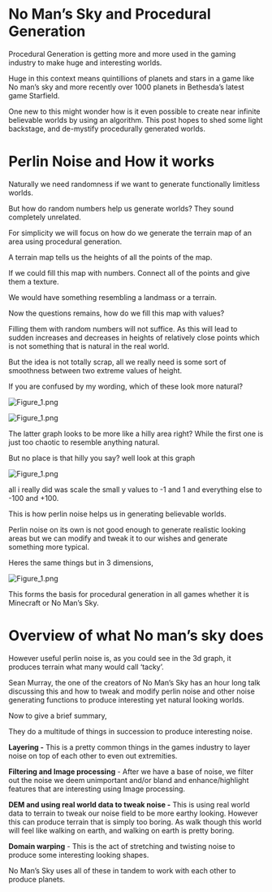 # No Man’s Sky and Procedural Generation

Procedural Generation is getting more and more used in the gaming industry to make huge and interesting worlds. 

Huge in this context means quintillions of planets and stars in a game like No man’s sky and more recently over 1000 planets in Bethesda’s latest game Starfield.

One new to this might wonder how is it even possible to create near infinite believable worlds by using an algorithm. This post hopes to shed some light backstage, and de-mystify procedurally generated worlds.

# Perlin Noise and How it works

Naturally we need randomness if we want to generate functionally limitless worlds.

But how do random numbers help us generate worlds? They sound completely unrelated. 

For simplicity we will focus on how do we generate the terrain map of an area using procedural generation.

A terrain map tells us the heights of all the points of the map.

If we could fill this map with numbers. Connect all of the points and give them a texture.

We would have something resembling a landmass or a terrain.

Now the questions remains, how do we fill this map with values?

Filling them with random numbers will not suffice. As this will lead to sudden increases and decreases in heights of relatively close points which is not something that is natural in the real world.

But the idea is not totally scrap, all we really need is some sort of smoothness between two extreme values of height.

If you are confused by my wording, which of these look more natural?

![Figure_1.png](https://github.com/dubeyKartikay/blog/blob/cbe087679d0477385ee918df9bc64eb1b0791e07/No%20Man%E2%80%99s%20Sky%20and%20Procedural%20Generation/Figure_1.png)

![Figure_1.png](https://github.com/dubeyKartikay/blog/blob/cbe087679d0477385ee918df9bc64eb1b0791e07/No%20Man%E2%80%99s%20Sky%20and%20Procedural%20Generation/Figure_1%201.png)

The latter graph looks to be more like a hilly area right? While the first one is just too chaotic to resemble anything natural.

But no place is that hilly you say? well look at this graph

![Figure_1.png](https://github.com/dubeyKartikay/blog/blob/cbe087679d0477385ee918df9bc64eb1b0791e07/No%20Man%E2%80%99s%20Sky%20and%20Procedural%20Generation/Figure_1%202.png)

all i really did was scale the small y values to -1 and 1 and everything else to -100 and +100.

This is how perlin noise helps us in generating believable worlds.

Perlin noise on its own is not good enough to generate realistic looking areas but we can modify and tweak it to our wishes and generate something more typical.

Heres the same things but in 3 dimensions,   

![Figure_1.png](https://github.com/dubeyKartikay/blog/blob/cbe087679d0477385ee918df9bc64eb1b0791e07/No%20Man%E2%80%99s%20Sky%20and%20Procedural%20Generation/Figure_1%203.png)

This forms the basis for procedural generation in all games whether it is Minecraft or No Man’s Sky. 

# Overview of what No man’s sky does

However useful perlin noise is, as you could see in the 3d graph, it produces terrain what many would call ‘tacky’. 

Sean Murray, the one of the creators of No Man’s Sky has an hour long talk discussing this and how to tweak and modify perlin noise and other noise generating functions to produce interesting yet natural looking worlds.

Now to give a brief summary,

They do a multitude of things in succession to produce interesting noise.

************Layering -************ This is a pretty common things in the games industry to layer noise on top of each other to even out extremities. 

************************************************************Filtering and Image processing************************************************************ - After we have a base of noise, we filter out the noise we deem unimportant and/or bland and enhance/highlight features that are interesting using Image processing.

********************************************************************************************DEM and using real world data to tweak noise -******************************************************************************************** This is using real world data to terrain to tweak our noise field to be more earthy looking. However this can produce terrain that is simply too boring. As walk though this world will feel like walking on earth, and walking on earth is pretty boring.

****************************Domain warping****************************  - This is the act of stretching and twisting noise to produce some interesting looking shapes.

No Man’s Sky uses all of these in tandem to work with each other to produce planets.
